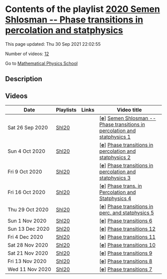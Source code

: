 # Contents of the playlist [2020 Semen Shlosman -- Phase transitions in percolation and statphysics](https://www.youtube.com/playlist?list=PLLGkFbxve672jbDwYkB6W8MczUfSF9FdJ)

This page updated: Thu 30 Sep 2021 22:02:55

Number of videos: [12](#videos)

Go to [Mathematical Physics School](../README.md)

## Description



## Videos

|Date|Playlists|Links|Video title|
|---|---|---|---|
| Sat&nbsp;26&nbsp;Sep&nbsp;2020 | [Shl20](../playlists/Shl20 "2020 Semen Shlosman -- Phase transitions in percolation and statphysics") |  | [[**e**](https://studio.youtube.com/video/VI_C4QD06rI/edit "Edit")] [Semen Shlosman -- Phase transitions in percolation and statphysics 1](https://www.youtube.com/watch?v=VI_C4QD06rI&list=PLLGkFbxve672jbDwYkB6W8MczUfSF9FdJ "The first lecture on percolation. Definitions. No percolation for small p. Onset of percolation for p close to 1.") |
| Sun&nbsp;4&nbsp;Oct&nbsp;2020 | [Shl20](../playlists/Shl20 "2020 Semen Shlosman -- Phase transitions in percolation and statphysics") |  | [[**e**](https://studio.youtube.com/video/kNyzZ4bb4mc/edit "Edit")] [Phase transitions in percolation and statphysics 2](https://www.youtube.com/watch?v=kNyzZ4bb4mc&list=PLLGkFbxve672jbDwYkB6W8MczUfSF9FdJ "Coupling = склейка разных вероятностных распределений.&#013;Возрастающие события.") |
| Fri&nbsp;9&nbsp;Oct&nbsp;2020 | [Shl20](../playlists/Shl20 "2020 Semen Shlosman -- Phase transitions in percolation and statphysics") |  | [[**e**](https://studio.youtube.com/video/TiQhoRqvICY/edit "Edit")] [Phase transitions in percolation and statphysics 3](https://www.youtube.com/watch?v=TiQhoRqvICY&list=PLLGkFbxve672jbDwYkB6W8MczUfSF9FdJ "Доказательство того, что вероятность возникновения бесконечного кластера равна нулю или единице. Просачивание на деревьях и на плоскости Лобачевского: бесконечно много бесконечных кластеров.&#013;&#013;Бонус: расстояние Канторовича.") |
| Fri&nbsp;16&nbsp;Oct&nbsp;2020 | [Shl20](../playlists/Shl20 "2020 Semen Shlosman -- Phase transitions in percolation and statphysics") |  | [[**e**](https://studio.youtube.com/video/0EWjcyjup4M/edit "Edit")] [Phase trans. in Percolation and Statphysics 4](https://www.youtube.com/watch?v=0EWjcyjup4M&list=PLLGkFbxve672jbDwYkB6W8MczUfSF9FdJ "Конструктивное  описание области отсутствия перколяции. Тождество Маргулиса-Руссо и pivotal edges") |
| Thu&nbsp;29&nbsp;Oct&nbsp;2020 | [Shl20](../playlists/Shl20 "2020 Semen Shlosman -- Phase transitions in percolation and statphysics") |  | [[**e**](https://studio.youtube.com/video/sgP-IXHPZ_I/edit "Edit")] [Phase transitions in perc. and statphysics 5](https://www.youtube.com/watch?v=sgP-IXHPZ_I&list=PLLGkFbxve672jbDwYkB6W8MczUfSF9FdJ "Конструктивность просачивания, окончание.") |
| Sun&nbsp;1&nbsp;Nov&nbsp;2020 | [Shl20](../playlists/Shl20 "2020 Semen Shlosman -- Phase transitions in percolation and statphysics") |  | [[**e**](https://studio.youtube.com/video/LWpNU1UFS0I/edit "Edit")] [Phase transitions 6](https://www.youtube.com/watch?v=LWpNU1UFS0I&list=PLLGkFbxve672jbDwYkB6W8MczUfSF9FdJ "Теорема Кестена: p&#95;cr (размерность 2D) = 1/2") |
| Sun&nbsp;13&nbsp;Dec&nbsp;2020 | [Shl20](../playlists/Shl20 "2020 Semen Shlosman -- Phase transitions in percolation and statphysics") |  | [[**e**](https://studio.youtube.com/video/mW96lKrFsRc/edit "Edit")] [Phase transitions 12](https://www.youtube.com/watch?v=mW96lKrFsRc&list=PLLGkFbxve672jbDwYkB6W8MczUfSF9FdJ "Uniqueness, via coupling") |
| Fri&nbsp;4&nbsp;Dec&nbsp;2020 | [Shl20](../playlists/Shl20 "2020 Semen Shlosman -- Phase transitions in percolation and statphysics") |  | [[**e**](https://studio.youtube.com/video/Y3JEk8e2Uk0/edit "Edit")] [Phase transitions 11](https://www.youtube.com/watch?v=Y3JEk8e2Uk0&list=PLLGkFbxve672jbDwYkB6W8MczUfSF9FdJ "No phase transitions at high temperature") |
| Sat&nbsp;28&nbsp;Nov&nbsp;2020 | [Shl20](../playlists/Shl20 "2020 Semen Shlosman -- Phase transitions in percolation and statphysics") |  | [[**e**](https://studio.youtube.com/video/l7G60d1OtxU/edit "Edit")] [Phase transitions 10](https://www.youtube.com/watch?v=l7G60d1OtxU&list=PLLGkFbxve672jbDwYkB6W8MczUfSF9FdJ "Оценка Пайерлса") |
| Sat&nbsp;21&nbsp;Nov&nbsp;2020 | [Shl20](../playlists/Shl20 "2020 Semen Shlosman -- Phase transitions in percolation and statphysics") |  | [[**e**](https://studio.youtube.com/video/fOb-7TFWyWc/edit "Edit")] [Phase transitions 9](https://www.youtube.com/watch?v=fOb-7TFWyWc&list=PLLGkFbxve672jbDwYkB6W8MczUfSF9FdJ "Gibbs states 2") |
| Fri&nbsp;13&nbsp;Nov&nbsp;2020 | [Shl20](../playlists/Shl20 "2020 Semen Shlosman -- Phase transitions in percolation and statphysics") |  | [[**e**](https://studio.youtube.com/video/GSHqWFzIFy0/edit "Edit")] [Phase transitions 8](https://www.youtube.com/watch?v=GSHqWFzIFy0&list=PLLGkFbxve672jbDwYkB6W8MczUfSF9FdJ "Распределение Гиббса") |
| Wed&nbsp;11&nbsp;Nov&nbsp;2020 | [Shl20](../playlists/Shl20 "2020 Semen Shlosman -- Phase transitions in percolation and statphysics") |  | [[**e**](https://studio.youtube.com/video/qG6ob0RLt0c/edit "Edit")] [Phase transitions 7](https://www.youtube.com/watch?v=qG6ob0RLt0c&list=PLLGkFbxve672jbDwYkB6W8MczUfSF9FdJ "Теория Руссо-Симора-Уелша (RSW). &#013;Степенное убывание корреляций в критической точке.") |
